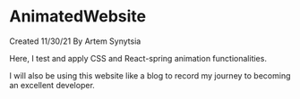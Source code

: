 # AnimatedWebsite
Created 11/30/21 By Artem Synytsia

Here, I test and apply CSS and React-spring animation functionalities.  


I will also be using this website like a blog to record my journey to becoming an excellent developer. 
